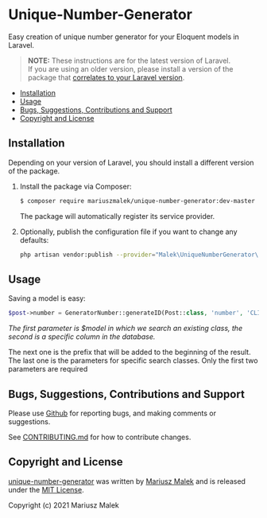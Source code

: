 # Unique-Number-Generator

Easy creation of unique number generator for your Eloquent models in Laravel.

> **NOTE:** These instructions are for the latest version of Laravel.  
> If you are using an older version, please install a version of the package
> that [correlates to your Laravel version](#installation).


* [Installation](#installation)
* [Usage](#usage)
* [Bugs, Suggestions, Contributions and Support](#bugs-suggestions-contributions-and-support)
* [Copyright and License](#copyright-and-license)


## Installation

Depending on your version of Laravel, you should install a different
version of the package.

1. Install the package via Composer:

    ```sh
    $ composer require mariuszmalek/unique-number-generator:dev-master
    ```

    The package will automatically register its service provider.

2. Optionally, publish the configuration file if you want to change any defaults:

    ```sh
    php artisan vendor:publish --provider="Malek\UniqueNumberGenerator\ServiceProvider"
    ```



## Usage

Saving a model is easy:

```php
$post->number = GeneratorNumber::generateID(Post::class, 'number', 'CLI-', $params);
```

*The first parameter is $model in which we search an existing class, the second is a specific column in the database.*

The next one is the prefix that will be added to the beginning of the result. The last one is the parameters for specific search classes. Only the first two parameters are required



## Bugs, Suggestions, Contributions and Support

Please use [Github](https://github.com/mariuszmalek/unique-number-generator) for reporting bugs, 
and making comments or suggestions.
 
See [CONTRIBUTING.md](CONTRIBUTING.md) for how to contribute changes.



## Copyright and License

[unique-number-generator](https://github.com/mariuszmalek/unique-number-generator)
was written by [Mariusz Malek](https://mariuszmalek.com) and is released under the 
[MIT License](LICENSE.md).

Copyright (c) 2021 Mariusz Malek
